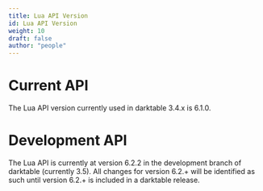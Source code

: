 ```yaml
---
title: Lua API Version
id: Lua API Version
weight: 10
draft: false
author: "people"
---
```


# Current API

The Lua API version currently used in darktable 3.4.x is 6.1.0.

# Development API

The Lua API is currently at version 6.2.2 in the development branch of darktable \(currently 3.5\).  All changes for version 6.2.+ will be identified as such until version 6.2.+ is included in a darktable release.
